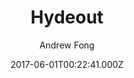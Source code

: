 ---
title: Hydeout
github: https://github.com/fongandrew/hydeout
demo: https://fongandrew.github.io/hydeout/
author: Andrew Fong
ssg:
  - Jekyll
cms:
  - Markdown
date: 2017-06-01T00:22:41.000Z
description: A refreshed version of Hyde for Jekyll 3.x
draft: true
publish_date: '2017-06-01T00:22:41Z'
update_date: '2021-02-02T18:44:30Z'
github_star: 545
github_fork: 719
disabled_reason: Github repo not found
---